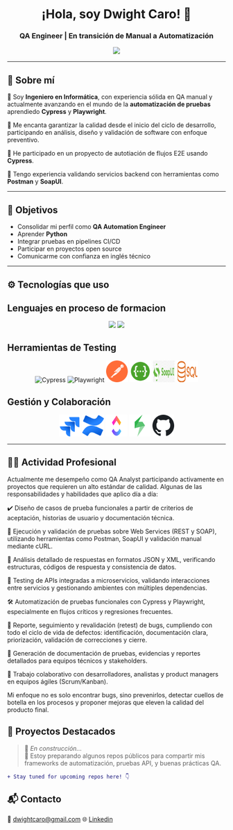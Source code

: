 <h1 align="center">¡Hola, soy Dwight Caro! 👋</h1>
<h3 align="center">QA Engineer | En transición de Manual a Automatización</h3>

<p align="center">
  <img src="https://media.giphy.com/media/L8K62iTDkzGX6/giphy.gif" width="200" />
</p>

---

## 🧠 Sobre mí

💬 Soy **Ingeniero en Informática**, con experiencia sólida en QA manual y actualmente avanzando en el mundo de la **automatización de pruebas** aprendiedo **Cypress** y **Playwright**.

🚀 Me encanta garantizar la calidad desde el inicio del ciclo de desarrollo, participando en análisis, diseño y validación de software con enfoque preventivo.  

🔁 He participado en un propyecto de autotiación de flujos E2E usando **Cypress**.

🔧 Tengo experiencia validando servicios backend con herramientas como **Postman** y **SoapUI**.

---

## 🎯 Objetivos

- Consolidar mi perfil como **QA Automation Engineer**
- Aprender **Python**
- Integrar pruebas en pipelines CI/CD
- Participar en proyectos open source
- Comunicarme con confianza en inglés técnico

---

## ⚙️ Tecnologías que uso

## Lenguajes en proceso de formacion

<p align="center">
  <img src="https://cdn.jsdelivr.net/gh/devicons/devicon/icons/javascript/javascript-original.svg" width="50" />
  <img src="/dwightcaro/Python-logo-notext.svg.png" width="50" />
</p>

## Herramientas de Testing

<p align="center">
  <img src="https://avatars.githubusercontent.com/u/8908513?s=200&v=4" title="Cypress" width="50"/>
  <img src="https://playwright.dev/img/playwright-logo.svg" title="Playwright" width="50"/>
  <img src="./images/postman-icon.svg" title="Postman" widht="50" height="50"/>
  <img src="./images/swagger-icon-2048x2048-563qbzey.png" title="Swagger" width="50"/>
  <img src="./images/657-6574406_soapui-soap-ui-logo-png-transparent-png.png" title="SoapUI" width="50" height="50"/>
  <img src="./images/Sql_data_base_with_logo.svg.png" title="SQL" width="50" height="50"/>
</p>

## Gestión y Colaboración

<p align="center">
  <img src="./images/jira-1.svg" title="Jira" width="50" height="50"/>
  <img src="./images/confluence.svg" title="Confluence" width="50" height="50"/>
  <img src="./images/ClickUp-Emblem.png" title="ClickUp" width="50" height="50"/>
  <img src="./images/aa33e529-8aa6-4690-8b81-3426a55a0fa9_Xblend_logo (1).webp" title="XRay" width="50" height="50"/>
  <img src="./images/Octicons-mark-github.svg" width="50" height="50"/>
</p>

---

## 👨‍💻 Actividad Profesional
Actualmente me desempeño como QA Analyst participando activamente en proyectos que requieren un alto estándar de calidad. Algunas de las responsabilidades y habilidades que aplico día a día:

✔️ Diseño de casos de prueba funcionales a partir de criterios de aceptación, historias de usuario y documentación técnica.

🧪 Ejecución y validación de pruebas sobre Web Services (REST y SOAP), utilizando herramientas como Postman, SoapUI y validación manual mediante cURL.

🧾 Análisis detallado de respuestas en formatos JSON y XML, verificando estructuras, códigos de respuesta y consistencia de datos.

🔗 Testing de APIs integradas a microservicios, validando interacciones entre servicios y gestionando ambientes con múltiples dependencias.

🛠️ Automatización de pruebas funcionales con Cypress y Playwright, especialmente en flujos críticos y regresiones frecuentes.

🐛 Reporte, seguimiento y revalidación (retest) de bugs, cumpliendo con todo el ciclo de vida de defectos: identificación, documentación clara, priorización, validación de correcciones y cierre.

📄 Generación de documentación de pruebas, evidencias y reportes detallados para equipos técnicos y stakeholders.

🧩 Trabajo colaborativo con desarrolladores, analistas y product managers en equipos ágiles (Scrum/Kanban).

Mi enfoque no es solo encontrar bugs, sino prevenirlos, detectar cuellos de botella en los procesos y proponer mejoras que eleven la calidad del producto final.

## 📂 Proyectos Destacados

> 🔧 *En construcción...*  
> 🚧 Estoy preparando algunos repos públicos para compartir mis frameworks de automatización, pruebas API, y buenas prácticas QA.

```diff
+ Stay tuned for upcoming repos here! 👇
```
## 📬 Contacto

📧 dwightcaro@gmail.com
🌐 [Linkedin](https://www.linkedin.com/in/dwightcaro/)
